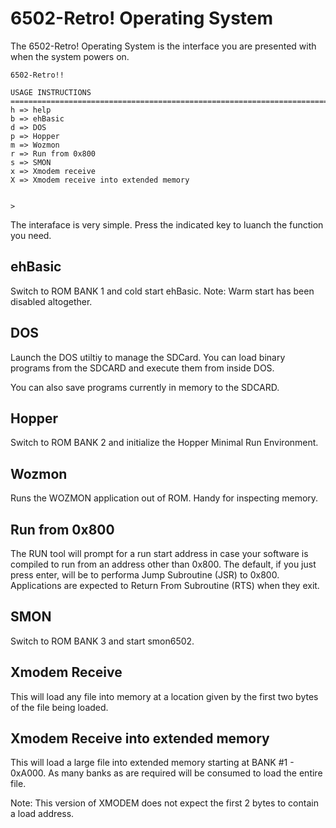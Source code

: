 # 6502-Retro! Operating System

The 6502-Retro! Operating System is the interface you are presented with when
the system powers on.

```text
6502-Retro!!

USAGE INSTRUCTIONS
==============================================================================
h => help
b => ehBasic
d => DOS
p => Hopper
m => Wozmon
r => Run from 0x800
s => SMON
x => Xmodem receive
X => Xmodem receive into extended memory


>
```

The interaface is very simple.  Press the indicated key to luanch the function
you need.

## ehBasic

Switch to ROM BANK 1 and cold start ehBasic.  Note: Warm start has been disabled
altogether.

## DOS

Launch the DOS utiltiy to manage the SDCard.  You can load binary programs from
the SDCARD and execute them from inside DOS.

You can also save programs currently in memory to the SDCARD.

## Hopper

Switch to ROM BANK 2 and initialize the Hopper Minimal Run Environment.

## Wozmon

Runs the WOZMON application out of ROM.  Handy for inspecting memory.

## Run from 0x800

The RUN tool will prompt for a run start address in case your software is
compiled to run from an address other than 0x800.  The default, if you just
press enter, will be to performa  Jump Subroutine (JSR) to 0x800.  Applications
are expected to Return From Subroutine (RTS) when they exit.

## SMON

Switch to ROM BANK 3 and start smon6502.

## Xmodem Receive

This will load any file into memory at a location given by the first two bytes
of the file being loaded.

## Xmodem Receive into extended memory

This will load a large file into extended memory starting at BANK #1 - 0xA000.
As many banks as are required will be consumed to load the entire file.

Note: This version of XMODEM does not expect the first 2 bytes to contain a load
address.
